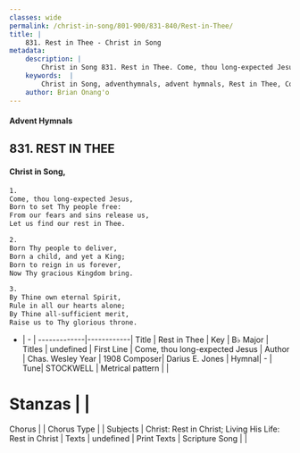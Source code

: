 ```yaml
---
classes: wide
permalink: /christ-in-song/801-900/831-840/Rest-in-Thee/
title: |
    831. Rest in Thee - Christ in Song
metadata:
    description: |
        Christ in Song 831. Rest in Thee. Come, thou long-expected Jesus, Born to set Thy people free: From our fears and sins release us, Let us find our rest in Thee.
    keywords:  |
        Christ in Song, adventhymnals, advent hymnals, Rest in Thee, Come, thou long-expected Jesus . 
    author: Brian Onang'o
---
```


#### Advent Hymnals
## 831. REST IN THEE
####  Christ in Song,

```txt
1.
Come, thou long-expected Jesus,
Born to set Thy people free:
From our fears and sins release us,
Let us find our rest in Thee.

2.
Born Thy people to deliver,
Born a child, and yet a King;
Born to reign in us forever,
Now Thy gracious Kingdom bring.

3.
By Thine own eternal Spirit,
Rule in all our hearts alone;
By Thine all-sufficient merit,
Raise us to Thy glorious throne.


```

- |   -  |
-------------|------------|
Title | Rest in Thee |
Key | B♭ Major |
Titles | undefined |
First Line | Come, thou long-expected Jesus  |
Author | Chas. Wesley
Year | 1908
Composer| Darius E. Jones |
Hymnal|  - |
Tune| STOCKWELL |
Metrical pattern | |
# Stanzas |  |
Chorus |  |
Chorus Type |  |
Subjects | Christ: Rest in Christ; Living His Life: Rest in Christ |
Texts | undefined |
Print Texts | 
Scripture Song |  |
    
